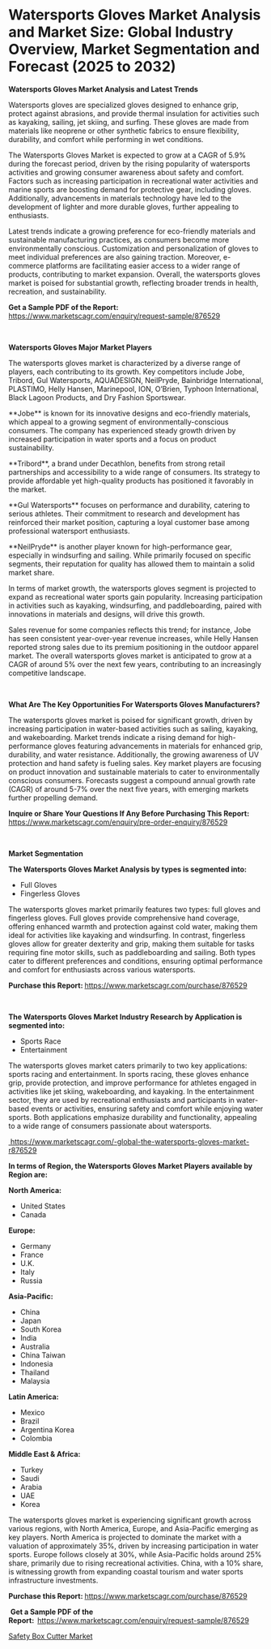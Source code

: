 <p><h1>Watersports Gloves Market Analysis and Market Size: Global Industry Overview, Market Segmentation and Forecast (2025 to 2032)</h1></p><p><strong>Watersports Gloves Market Analysis and Latest Trends</strong></p>
<p><p>Watersports gloves are specialized gloves designed to enhance grip, protect against abrasions, and provide thermal insulation for activities such as kayaking, sailing, jet skiing, and surfing. These gloves are made from materials like neoprene or other synthetic fabrics to ensure flexibility, durability, and comfort while performing in wet conditions. </p><p>The Watersports Gloves Market is expected to grow at a CAGR of 5.9% during the forecast period, driven by the rising popularity of watersports activities and growing consumer awareness about safety and comfort. Factors such as increasing participation in recreational water activities and marine sports are boosting demand for protective gear, including gloves. Additionally, advancements in materials technology have led to the development of lighter and more durable gloves, further appealing to enthusiasts.</p><p>Latest trends indicate a growing preference for eco-friendly materials and sustainable manufacturing practices, as consumers become more environmentally conscious. Customization and personalization of gloves to meet individual preferences are also gaining traction. Moreover, e-commerce platforms are facilitating easier access to a wider range of products, contributing to market expansion. Overall, the watersports gloves market is poised for substantial growth, reflecting broader trends in health, recreation, and sustainability.</p></p>
<p><strong>Get a Sample PDF of the Report:&nbsp;</strong> <a href="https://www.marketscagr.com/enquiry/request-sample/876529?utm_campaign=1848&utm_medium=2&utm_source=Github&utm_content=ia&utm_term=21032025&utm_id=watersports-gloves">https://www.marketscagr.com/enquiry/request-sample/876529</a></p>
<p>&nbsp;</p>
<p><strong>Watersports Gloves Major Market Players</strong></p>
<p><p>The watersports gloves market is characterized by a diverse range of players, each contributing to its growth. Key competitors include Jobe, Tribord, Gul Watersports, AQUADESIGN, NeilPryde, Bainbridge International, PLASTIMO, Helly Hansen, Marinepool, ION, O’Brien, Typhoon International, Black Lagoon Products, and Dry Fashion Sportswear.</p><p>**Jobe** is known for its innovative designs and eco-friendly materials, which appeal to a growing segment of environmentally-conscious consumers. The company has experienced steady growth driven by increased participation in water sports and a focus on product sustainability.</p><p>**Tribord**, a brand under Decathlon, benefits from strong retail partnerships and accessibility to a wide range of consumers. Its strategy to provide affordable yet high-quality products has positioned it favorably in the market.</p><p>**Gul Watersports** focuses on performance and durability, catering to serious athletes. Their commitment to research and development has reinforced their market position, capturing a loyal customer base among professional watersport enthusiasts.</p><p>**NeilPryde** is another player known for high-performance gear, especially in windsurfing and sailing. While primarily focused on specific segments, their reputation for quality has allowed them to maintain a solid market share.</p><p>In terms of market growth, the watersports gloves segment is projected to expand as recreational water sports gain popularity. Increasing participation in activities such as kayaking, windsurfing, and paddleboarding, paired with innovations in materials and designs, will drive this growth.</p><p>Sales revenue for some companies reflects this trend; for instance, Jobe has seen consistent year-over-year revenue increases, while Helly Hansen reported strong sales due to its premium positioning in the outdoor apparel market. The overall watersports gloves market is anticipated to grow at a CAGR of around 5% over the next few years, contributing to an increasingly competitive landscape.</p></p>
<p>&nbsp;</p>
<p><strong>What Are The Key Opportunities For Watersports Gloves Manufacturers?</strong></p>
<p><p>The watersports gloves market is poised for significant growth, driven by increasing participation in water-based activities such as sailing, kayaking, and wakeboarding. Market trends indicate a rising demand for high-performance gloves featuring advancements in materials for enhanced grip, durability, and water resistance. Additionally, the growing awareness of UV protection and hand safety is fueling sales. Key market players are focusing on product innovation and sustainable materials to cater to environmentally conscious consumers. Forecasts suggest a compound annual growth rate (CAGR) of around 5-7% over the next five years, with emerging markets further propelling demand.</p></p>
<p><strong>Inquire or Share Your Questions If Any Before Purchasing This Report:</strong> <a href="https://www.marketscagr.com/enquiry/pre-order-enquiry/876529?utm_campaign=1848&utm_medium=2&utm_source=Github&utm_content=ia&utm_term=21032025&utm_id=watersports-gloves">https://www.marketscagr.com/enquiry/pre-order-enquiry/876529</a></p>
<p>&nbsp;</p>
<p><strong>Market Segmentation</strong></p>
<p><strong>The Watersports Gloves Market Analysis by types is segmented into:</strong></p>
<p><ul><li>Full Gloves</li><li>Fingerless Gloves</li></ul></p>
<p><p>The watersports gloves market primarily features two types: full gloves and fingerless gloves. Full gloves provide comprehensive hand coverage, offering enhanced warmth and protection against cold water, making them ideal for activities like kayaking and windsurfing. In contrast, fingerless gloves allow for greater dexterity and grip, making them suitable for tasks requiring fine motor skills, such as paddleboarding and sailing. Both types cater to different preferences and conditions, ensuring optimal performance and comfort for enthusiasts across various watersports.</p></p>
<p><strong>Purchase this Report:&nbsp;</strong><a href="https://www.marketscagr.com/purchase/876529?utm_campaign=1848&utm_medium=2&utm_source=Github&utm_content=ia&utm_term=21032025&utm_id=watersports-gloves">https://www.marketscagr.com/purchase/876529</a></p>
<p>&nbsp;</p>
<p><strong>The Watersports Gloves Market Industry Research by Application is segmented into:</strong></p>
<p><ul><li>Sports Race</li><li>Entertainment</li></ul></p>
<p><p>The watersports gloves market caters primarily to two key applications: sports racing and entertainment. In sports racing, these gloves enhance grip, provide protection, and improve performance for athletes engaged in activities like jet skiing, wakeboarding, and kayaking. In the entertainment sector, they are used by recreational enthusiasts and participants in water-based events or activities, ensuring safety and comfort while enjoying water sports. Both applications emphasize durability and functionality, appealing to a wide range of consumers passionate about watersports.</p></p>
<p><a href="https://www.marketscagr.com/-global-the-watersports-gloves-market-r876529?utm_campaign=1848&utm_medium=2&utm_source=Github&utm_content=ia&utm_term=21032025&utm_id=watersports-gloves">&nbsp;https://www.marketscagr.com/-global-the-watersports-gloves-market-r876529</a></p>
<p><strong>In terms of Region, the Watersports Gloves Market Players available by Region are:</strong></p>
<p>
    <p> <strong> North America: </strong>
        <ul>
            <li>United States</li>
            <li>Canada</li>
        </ul>
        </p> 
    <p> <strong> Europe: </strong>
        <ul>
            <li>Germany</li>
            <li>France</li>
            <li>U.K.</li>
            <li>Italy</li>
            <li>Russia</li>
        </ul>
        </p> 
    <p> <strong> Asia-Pacific: </strong>
        <ul>
            <li>China</li>
            <li>Japan</li>
            <li>South Korea</li>
            <li>India</li>
            <li>Australia</li>
            <li>China Taiwan</li>
            <li>Indonesia</li>
            <li>Thailand</li>
            <li>Malaysia</li>
        </ul>
        </p> 
    <p> <strong> Latin America: </strong>
        <ul>
            <li>Mexico</li>
            <li>Brazil</li>
            <li>Argentina Korea</li>
            <li>Colombia</li>
        </ul>
        </p> 
    <p> <strong> Middle East & Africa: </strong>
        <ul>
            <li>Turkey</li>
            <li>Saudi</li>
            <li>Arabia</li>
            <li>UAE</li>
            <li>Korea</li>
        </ul>
    </p>
    </p>
<p><p>The watersports gloves market is experiencing significant growth across various regions, with North America, Europe, and Asia-Pacific emerging as key players. North America is projected to dominate the market with a valuation of approximately 35%, driven by increasing participation in water sports. Europe follows closely at 30%, while Asia-Pacific holds around 25% share, primarily due to rising recreational activities. China, with a 10% share, is witnessing growth from expanding coastal tourism and water sports infrastructure investments.</p></p>
<p><strong>Purchase this Report: </strong><a href="https://www.marketscagr.com/purchase/876529?utm_campaign=1848&utm_medium=2&utm_source=Github&utm_content=ia&utm_term=21032025&utm_id=watersports-gloves">https://www.marketscagr.com/purchase/876529</a></p>
<p>&nbsp;<strong>Get a Sample PDF of the Report:&nbsp;&nbsp;</strong><a href="https://www.marketscagr.com/enquiry/request-sample/876529?utm_campaign=1848&utm_medium=2&utm_source=Github&utm_content=ia&utm_term=21032025&utm_id=watersports-gloves">https://www.marketscagr.com/enquiry/request-sample/876529</a></p>
<p><strong></strong></p>
<p><p><a href="https://github.com/denighoylen1/Market-Research-Report-List-1/blob/main/safety-box-cutter-market.md?utm_campaign=1848&utm_medium=2&utm_source=Github&utm_content=ia&utm_term=21032025&utm_id=watersports-gloves">Safety Box Cutter Market</a></p></p>